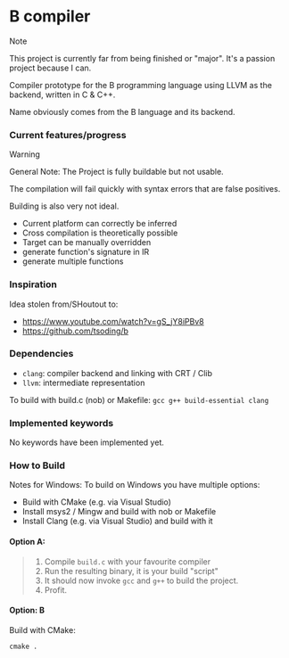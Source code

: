 
# B compiler

> [!NOTE]
> This project is currently far from being finished or "major". It's a passion project because I can.

Compiler prototype for the B programming language using LLVM as the backend, written in C & C++.

Name obviously comes from the B language and its backend.


### Current features/progress

> [!WARNING]
> General Note: The Project is fully buildable but not usable.
>
> The compilation will fail quickly with syntax errors that are false positives.
>
> Building is also very not ideal.

- Current platform can correctly be inferred
- Cross compilation is theoretically possible
- Target can be manually overridden
- generate function's signature in IR
- generate multiple functions


### Inspiration
Idea stolen from/SHoutout to:
- https://www.youtube.com/watch?v=gS_jY8iPBv8
- https://github.com/tsoding/b


### Dependencies
- `clang`: compiler backend and linking with CRT / Clib
- `llvm`: intermediate representation

To build with build.c (nob) or Makefile:
`gcc g++ build-essential clang`


### Implemented keywords
No keywords have been implemented yet.


### How to Build

Notes for Windows: To build on Windows you have multiple options:
- Build with CMake (e.g. via Visual Studio)
- Install msys2 / Mingw and build with nob or Makefile
- Install Clang (e.g. via Visual Studio) and build with it

#### Option A:

> 1. Compile `build.c` with your favourite compiler
> 2. Run the resulting binary, it is your build "script"
> 3. It should now invoke `gcc` and `g++` to build the project.
> 4. Profit.

#### Option: B
Build with CMake:

```console
cmake .
```